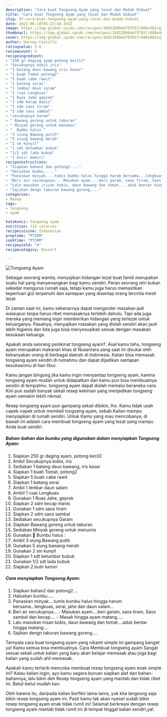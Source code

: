 ```yaml
---
description: "Cara buat Tongseng Ayam yang lezat dan Mudah Dibuat"
title: "Cara buat Tongseng Ayam yang lezat dan Mudah Dibuat"
slug: 97-cara-buat-tongseng-ayam-yang-lezat-dan-mudah-dibuat
date: 2021-06-10T05:23:44.343Z
image: https://img-global.cpcdn.com/recipes/1b922899abf97b57/680x482cq70/tongseng-ayam-foto-resep-utama.jpg
thumbnail: https://img-global.cpcdn.com/recipes/1b922899abf97b57/680x482cq70/tongseng-ayam-foto-resep-utama.jpg
cover: https://img-global.cpcdn.com/recipes/1b922899abf97b57/680x482cq70/tongseng-ayam-foto-resep-utama.jpg
author: Harvey Castillo
ratingvalue: 3.6
reviewcount: 4
recipeingredient:
- "250 gr daging ayam potong kecil2"
- "Secukupnya kobis iris"
- "1 batang daun bawang iris kasar"
- "1 buah Tomat potong2"
- "5 buah cabe rawit"
- "1 batang serai"
- "1 lembar daun salam"
- "1 ruas Lengkuas"
- "1 Ruas Jahe geprek"
- "2 sdm kecap manis"
- "1 sdm saos tiram"
- "2 sdm saos sambal"
- "secukupnya Garam"
- " Bawang goreng untuk taburan"
- " Minyak goreng untuk menumis"
- "  Bumbu halus "
- "3 siung Bawang putih"
- "5 siung bawang merah"
- "2 sm kunyit"
- "1 sdt ketumbar bubuk"
- "1/2 sdt lada bubuk"
- "2 butir kemiri"
recipeinstructions:
- "Siapkan bahan2 dan potong2...."
- "Haluskan bumbu....."
- "Panaskan minyak....tumis bumbu halus hingga harum bersama...lengkuas, serai, jahe dan daun salam..."
- "Beri air secukupnya... Masukan ayam....beri garam, saos tiram, Saos sambal dan kecap.... Masak hingga ayam matang....."
- "Lalu masukan irisan kobis, daun bawang dan tomat....aduk bentar hingga matang...."
- "Sajikan dengn taburan bawang goreng...."
categories:
- Resep
tags:
- tongseng
- ayam

katakunci: tongseng ayam 
nutrition: 123 calories
recipecuisine: Indonesian
preptime: "PT26M"
cooktime: "PT30M"
recipeyield: "4"
recipecategory: Dessert

---
```



![Tongseng Ayam](https://img-global.cpcdn.com/recipes/1b922899abf97b57/680x482cq70/tongseng-ayam-foto-resep-utama.jpg)

Sebagai seorang wanita, menyajikan hidangan lezat buat famili merupakan suatu hal yang menyenangkan bagi kamu sendiri. Peran seorang istri bukan sekedar mengurus rumah saja, tetapi kamu juga harus memastikan keperluan gizi terpenuhi dan santapan yang disantap orang tercinta mesti lezat.

Di zaman  saat ini, kamu sebenarnya dapat mengorder masakan jadi walaupun tanpa harus ribet memasaknya terlebih dahulu. Tapi ada juga mereka yang memang ingin memberikan hidangan yang terlezat untuk keluarganya. Pasalnya, menyajikan masakan yang diolah sendiri akan jauh lebih higienis dan kita juga bisa menyesuaikan sesuai dengan masakan kesukaan keluarga. 



Apakah anda seorang penikmat tongseng ayam?. Asal kamu tahu, tongseng ayam merupakan makanan khas di Nusantara yang saat ini disukai oleh kebanyakan orang di berbagai daerah di Indonesia. Kalian bisa memasak tongseng ayam sendiri di rumahmu dan dapat dijadikan santapan kesukaanmu di hari libur.

Kamu jangan bingung jika kamu ingin menyantap tongseng ayam, karena tongseng ayam mudah untuk didapatkan dan kamu pun bisa membuatnya sendiri di tempatmu. tongseng ayam dapat diolah memalui beraneka cara. Kini pun sudah banyak sekali resep kekinian yang menjadikan tongseng ayam semakin lebih nikmat.

Resep tongseng ayam pun gampang sekali dibikin, lho. Kamu tidak usah capek-capek untuk membeli tongseng ayam, sebab Kalian mampu menyiapkan di rumah sendiri. Untuk Kamu yang mau mencobanya, di bawah ini adalah cara membuat tongseng ayam yang lezat yang mampu Anda buat sendiri.

<!--inarticleads1-->

##### Bahan-bahan dan bumbu yang digunakan dalam menyiapkan Tongseng Ayam:

1. Siapkan 250 gr daging ayam, potong kecil2
1. Ambil Secukupnya kobis, iris
1. Sediakan 1 batang daun bawang, iris kasar
1. Siapkan 1 buah Tomat, potong2
1. Siapkan 5 buah cabe rawit
1. Siapkan 1 batang serai
1. Ambil 1 lembar daun salam
1. Ambil 1 ruas Lengkuas
1. Gunakan 1 Ruas Jahe, geprek
1. Siapkan 2 sdm kecap manis
1. Gunakan 1 sdm saos tiram
1. Siapkan 2 sdm saos sambal
1. Sediakan secukupnya Garam
1. Siapkan  Bawang goreng untuk taburan
1. Sediakan  Minyak goreng untuk menumis
1. Gunakan  🌼 Bumbu halus :
1. Ambil 3 siung Bawang putih
1. Gunakan 5 siung bawang merah
1. Gunakan 2 sm kunyit
1. Siapkan 1 sdt ketumbar bubuk
1. Gunakan 1/2 sdt lada bubuk
1. Siapkan 2 butir kemiri




<!--inarticleads2-->

##### Cara menyiapkan Tongseng Ayam:

1. Siapkan bahan2 dan potong2....
1. Haluskan bumbu.....
1. Panaskan minyak....tumis bumbu halus hingga harum bersama...lengkuas, serai, jahe dan daun salam...
1. Beri air secukupnya... - Masukan ayam....beri garam, saos tiram, Saos sambal dan kecap.... - Masak hingga ayam matang.....
1. Lalu masukan irisan kobis, daun bawang dan tomat....aduk bentar hingga matang....
1. Sajikan dengn taburan bawang goreng....




Ternyata cara buat tongseng ayam yang nikamt simple ini gampang banget ya! Kamu semua bisa membuatnya. Cara Membuat tongseng ayam Sangat sesuai sekali untuk kalian yang baru akan belajar memasak atau juga bagi kalian yang sudah ahli memasak.

Apakah kamu tertarik mencoba membuat resep tongseng ayam enak simple ini? Kalau kalian ingin, ayo kamu segera buruan siapkan alat dan bahan-bahannya, lalu bikin deh Resep tongseng ayam yang mantab dan tidak ribet ini. Betul-betul mudah kan. 

Oleh karena itu, daripada kalian berfikir lama-lama, yuk kita langsung saja bikin resep tongseng ayam ini. Pasti kamu tak akan nyesel sudah bikin resep tongseng ayam enak tidak rumit ini! Selamat berkreasi dengan resep tongseng ayam mantab tidak rumit ini di tempat tinggal kalian sendiri,ya!.

